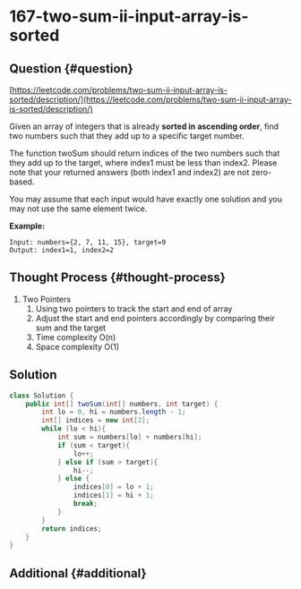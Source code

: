 # 167-two-sum-ii-input-array-is-sorted

## Question {#question}

[https://leetcode.com/problems/two-sum-ii-input-array-is-sorted/description/](https://leetcode.com/problems/two-sum-ii-input-array-is-sorted/description/)

Given an array of integers that is already **sorted in ascending order**, find two numbers such that they add up to a specific target number.

The function twoSum should return indices of the two numbers such that they add up to the target, where index1 must be less than index2. Please note that your returned answers \(both index1 and index2\) are not zero-based.

You may assume that each input would have exactly one solution and you may not use the same element twice.

**Example:**

```text
Input: numbers={2, 7, 11, 15}, target=9
Output: index1=1, index2=2
```

## Thought Process {#thought-process}

1. Two Pointers
   1. Using two pointers to track the start and end of array
   2. Adjust the start and end pointers accordingly by comparing their sum and the target
   3. Time complexity O\(n\)
   4. Space complexity O\(1\)

## Solution

```java
class Solution {
    public int[] twoSum(int[] numbers, int target) {
        int lo = 0, hi = numbers.length - 1;
        int[] indices = new int[2];
        while (lo < hi){
            int sum = numbers[lo] + numbers[hi];
            if (sum < target){
                lo++;
            } else if (sum > target){
                hi--;
            } else {
                indices[0] = lo + 1;
                indices[1] = hi + 1;
                break;
            }
        }
        return indices;
    }
}
```

## Additional {#additional}

